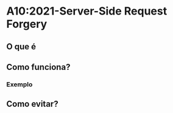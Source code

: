# A10:2021-Server-Side Request Forgery

## O que é

## Como funciona?

### Exemplo

## Como evitar?
